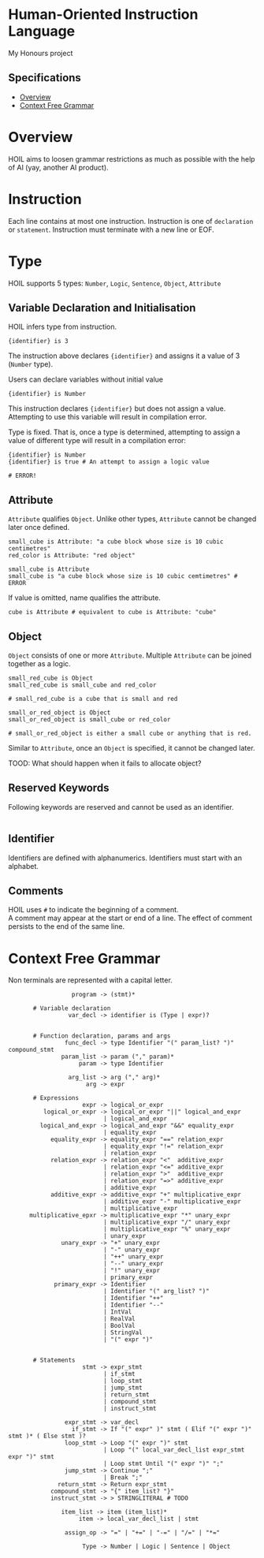 # Human-Oriented Instruction Language
My Honours project



## Specifications
* [Overview](#overview)
* [Context Free Grammar](#context-free-grammar)


# Overview
HOIL aims to loosen grammar restrictions as much as possible with the help of AI (yay, another AI product).

# Instruction
Each line contains at most one instruction. Instruction is one of `declaration` or `statement`. Instruction must terminate with a new line or EOF.

# Type
HOIL supports 5 types:
`Number`, `Logic`, `Sentence`, `Object`, `Attribute`


## Variable Declaration and Initialisation
HOIL infers type from instruction. 
```
{identifier} is 3
```
The instruction above declares `{identifier}` and assigns it a value of 3 (`Number` type).

Users can declare variables without initial value
```
{identifier} is Number
```
This instruction declares `{identifier}` but does not assign a value. Attempting to use this variable will result in compilation error.

Type is fixed. That is, once a type is determined, attempting to assign a value of different type will result in a compilation error:
```
{identifier} is Number
{identifier} is true # An attempt to assign a logic value

# ERROR!
```

## Attribute
`Attribute` qualifies `Object`. Unlike other types, `Attribute` cannot be changed later once defined.

```
small_cube is Attribute: "a cube block whose size is 10 cubic centimetres"
red_color is Attribute: "red object"
```

```
small_cube is Attribute
small_cube is "a cube block whose size is 10 cubic cemtimetres" # ERROR
```

If value is omitted, name qualifies the attribute.
```
cube is Attribute # equivalent to cube is Attribute: "cube"
```

## Object
`Object` consists of one or more `Attribute`. Multiple `Attribute` can be joined together as a logic.

```
small_red_cube is Object
small_red_cube is small_cube and red_color

# small_red_cube is a cube that is small and red
```

```
small_or_red_object is Object
small_or_red_object is small_cube or red_color

# small_or_red_object is either a small cube or anything that is red.
```
Similar to `Attribute`, once an `Object` is specified, it cannot be changed later.

TOOD: What should happen when it fails to allocate object?


## Reserved Keywords
Following keywords are reserved and cannot be used as an identifier.
```

```

## Identifier
Identifiers are defined with alphanumerics. Identifiers must start with an alphabet.

## Comments
HOIL uses `#` to indicate the beginning of a comment.  
A comment may appear at the start or end of a line. The effect of comment persists to the end of the same line.


# Context Free Grammar
Non terminals are represented with a capital letter.
```
                  program -> (stmt)*

       # Variable declaration
                 var_decl -> identifier is (Type | expr)?


       # Function declaration, params and args
                func_decl -> type Identifier "(" param_list? ")" compound_stmt
               param_list -> param ("," param)*
                    param -> type Identifier

                 arg_list -> arg ("," arg)*
                      arg -> expr

       # Expressions
                     expr -> logical_or_expr
          logical_or_expr -> logical_or_expr "||" logical_and_expr
                           | logical_and_expr
         logical_and_expr -> logical_and_expr "&&" equality_expr
                           | equality_expr
            equality_expr -> equality_expr "==" relation_expr
                           | equality_expr "!=" relation_expr
                           | relation_expr
            relation_expr -> relation_expr "<"  additive_expr
                           | relation_expr "<=" additive_expr
                           | relation_expr ">"  additive_expr
                           | relation_expr "=>" additive_expr
                           | additive_expr
            additive_expr -> additive_expr "+" multiplicative_expr
                           | additive_expr "-" multiplicative_expr
                           | multiplicative_expr
      multiplicative_epxr -> multiplicative_expr "*" unary_expr
                           | multiplicative_expr "/" unary_expr
                           | multiplicative_expr "%" unary_expr
                           | unary_expr
               unary_expr -> "+" unary_expr
                           | "-" unary_expr
                           | "++" unary_expr
                           | "--" unary_expr
                           | "!" unary_expr
                           | primary_expr
             primary_expr -> Identifier
                           | Identifier "(" arg_list? ")"
                           | Identifier "++"
                           | Identifier "--"
                           | IntVal
                           | RealVal
                           | BoolVal
                           | StringVal
                           | "(" expr ")"


       # Statements
                     stmt -> expr_stmt
                           | if_stmt
                           | loop_stmt
                           | jump_stmt
                           | return_stmt
                           | compound_stmt
                           | instruct_stmt

                expr_stmt -> var_decl
                  if_stmt -> If "(" expr" )" stmt ( Elif "(" expr ")" stmt )* ( Else stmt )?
                loop_stmt -> Loop "(" expr ")" stmt
                           | Loop "(" local_var_decl_list expr_stmt expr ")" stmt
                           | Loop stmt Until "(" expr ")" ";"
                jump_stmt -> Continue ";"
                           | Break ";"
              return_stmt -> Return expr_stmt
            compound_stmt -> "{" item_list? "}"
            instruct_stmt -> > STRINGLITERAL # TODO

               item_list -> item (item_list)*
                    item -> local_var_decl_list | stmt

                assign_op -> "=" | "+=" | "-=" | "/=" | "*="

                     Type -> Number | Logic | Sentence | Object
```